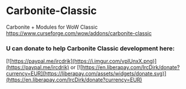 # Carbonite-Classic
Carbonite + Modules for WoW Classic
https://www.curseforge.com/wow/addons/carbonite-classic

### U can donate to help Carbonite Classic development here:

[![https://paypal.me/ircdrik](https://i.imgur.com/vpIUnxX.png)](https://paypal.me/ircdrik) or [![https://en.liberapay.com/IrcDirk/donate?currency=EUR](https://liberapay.com/assets/widgets/donate.svg)](https://en.liberapay.com/IrcDirk/donate?currency=EUR)

